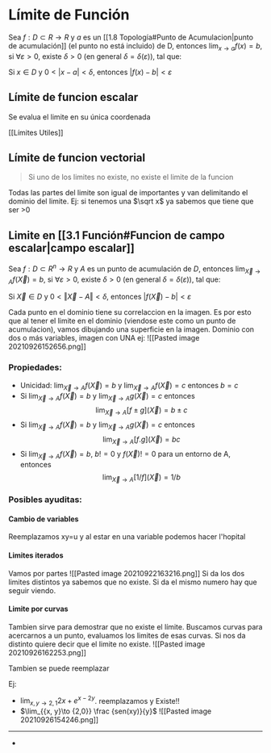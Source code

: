 # Límite de Función
   

Sea $f:D⊂R→R$ y $a$ es un [[1.8 Topología#Punto de Acumulacion|punto de acumulación]] (el punto no está incluido) de D, entonces $\lim_{x\to a} f(x)=b$, si $∀ ε>0$, existe $δ>0$ (en general $δ=δ(ε)$), tal que:

Si $x∈D$ y $0<|x-a|<δ$, entonces $|f(x)-b|<ε$
## Límite de funcion escalar
Se evalua el limite en su única coordenada

[[Límites Utiles]]
## Límite de funcion vectorial
>Si uno de los limites no existe, no existe el limite de la funcion

Todas las partes del limite son igual de importantes y van delimitando el dominio del limite. Ej: si tenemos una $\sqrt x$ ya sabemos que tiene que ser >0

## Limite en [[3.1 Función#Funcion de campo escalar|campo escalar]]
   

Sea $f:D⊂R^n→R$ y $A$ es un punto de acumulación de $D$, entonces $\lim_{\vec X\to A} f(\vec X)=b$, si $∀ ε>0$, existe $δ>0$ (en general $δ=δ(ε)$), tal que:

Si $\vec X∈D$ y $0<‖ \vec X -A‖<δ$, entonces $|f(\vec X)-b|<ε$

Cada punto en el dominio tiene su correlaccion en la imagen. Es por esto que al tener el limite en el dominio (viendose este como un punto de acumulacion), vamos dibujando una superficie en la imagen. Dominio con dos o más variables, imagen con UNA
ej: ![[Pasted image 20210926152656.png]]

### Propiedades: 
- Unicidad:  $\lim_{\vec X\to A} f(\vec X)=b$ y  $\lim_{\vec X\to A} f(\vec X)=c$ entonces $b=c$
- Si $\lim_{\vec X\to A} f(\vec X)=b$ y  $\lim_{\vec X\to A} g(\vec X)=c$ entonces $$\lim_{\vec X\to A} [f \pm g](\vec X)=b \pm c$$
- Si $\lim_{\vec X\to A} f(\vec X)=b$ y  $\lim_{\vec X\to A} g(\vec X)=c$ entonces $$\lim_{\vec X\to A} [f . g](\vec X)=bc$$
- Si  $\lim_{\vec X\to A} f(\vec X)=b$,  $b != 0$ y $f(\vec X) != 0$ para un entorno de A, entonces $$\lim_{\vec X\to A} [1/f](\vec X)=1/b$$


### Posibles ayuditas: 
#### Cambio de variables
Reemplazamos xy=u y al estar en una variable podemos hacer l'hopital

#### Limites iterados
Vamos por partes
![[Pasted image 20210922163216.png]]
Si da los dos limites distintos ya sabemos que no existe. Si da el mismo numero hay que seguir viendo.

#### Limite por curvas
Tambien sirve para demostrar que no existe el límite.
Buscamos curvas para acercarnos a un punto, evaluamos los limites de esas curvas. Si nos da distinto quiere decir que el limite no existe.
![[Pasted image 20210926162253.png]]

Tambien se puede reemplazar 

Ej:  
- $\lim_{{x, y}\to {2,1}} 2x+e^{x-2y}$. reemplazamos y Existe!!
- $\lim_{{x, y}\to {2,0}} \frac {sen(xy)}{y}$
![[Pasted image 20210926154246.png]]
---
- 